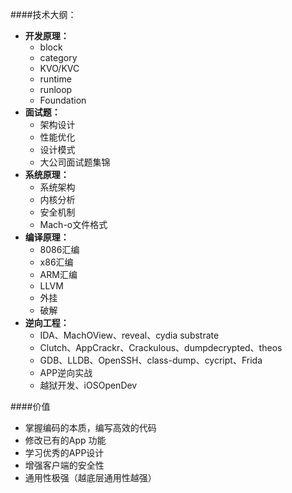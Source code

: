 ####技术大纲：
- **开发原理：**
    - block
    - category
    - KVO/KVC
    - runtime
    - runloop
    - Foundation
- **面试题：**
    - 架构设计
    - 性能优化
    - 设计模式
    - 大公司面试题集锦
- **系统原理：**
    - 系统架构
    - 内核分析
    - 安全机制
    - Mach-o文件格式
- **编译原理：**
    - 8086汇编
    - x86汇编
    - ARM汇编
    - LLVM
    - 外挂
    - 破解
- **逆向工程：**
    - IDA、MachOView、reveal、cydia substrate
    - Clutch、AppCrackr、Crackulous、dumpdecrypted、theos
    - GDB、LLDB、OpenSSH、class-dump、cycript、Frida
    - APP逆向实战
    - 越狱开发、iOSOpenDev
    
    
    
####价值
- 掌握编码的本质，编写高效的代码
- 修改已有的App 功能
- 学习优秀的APP设计
- 增强客户端的安全性
- 通用性极强（越底层通用性越强）




    




